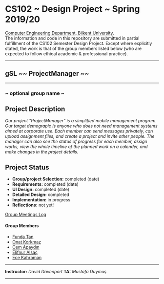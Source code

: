 # CS102 ~ Design Project ~ Spring 2019/20
[Computer Engineering Department, Bilkent University](http://w3.cs.bilkent.edu.tr/en/).  
The information and code in this repository are submitted in partial fulfillment of the CS102 Semester Design Project. Except where explicitly stated, the work is that of the group members listed below (who are expected to follow ethical academic & professional practice).
****
## gSL ~~ ProjectManager ~~
****
### ~ optional group name ~

## Project Description
_Our project "ProjectManager" is a simplified mobile management program. Our target demograpic is anyone who does not need management systems aimed at corporate use. Each member can send messages privately, can upload assignment files, and create a project and invite other people. The manager can also see the status of progress for each member, assign works, view the whole timeline of the planned work on a calender, and make changes in the project details._
   
## Project Status
+ **Group/project Selection:** completed (date)
+ **Requirements:** completed (date)
+ **UI Design:** completed (date)
+ **Detailed Design:** completed
+ **Implementation:** in progress
+ **Reflections:** not yet!

[Group Meetings Log](group/meetingslog.md)

#### Group Members
- [Funda Tan](group/member1_log.md)
- [Onat Korkmaz](group/member2_log.md)
- [Cem Apaydın](group/member3_log.md)
- [Elifnur Alsaç](group/member4_log.md)
- [Ece Kahraman](group/member5_log.md)

****
**Instructor:** _David Davenport_   **TA:**  _Mustafa Duymuş_
****
